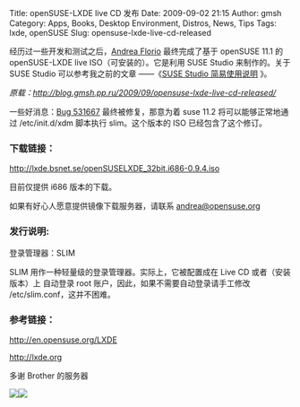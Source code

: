 Title: openSUSE-LXDE live CD 发布
Date: 2009-09-02 21:15
Author: gmsh
Category: Apps, Books, Desktop Environment, Distros, News, Tips
Tags: lxde, openSUSE
Slug: opensuse-lxde-live-cd-released

经历过一些开发和测试之后，[Andrea
Florio](http://lizards.opensuse.org/author/anubisg1/) 最终完成了基于
openSUSE 11.1 的 openSUSE-LXDE live ISO（可安装的）。它是利用 SUSE
Studio 来制作的。关于 SUSE Studio 可以参考我之前的文章 ——《[SUSE Studio
简易使用说明](http://blog.gmsh.pp.ru/2009/09/2009/08/suse-studio-simple-userguide/)
》。

  

*原载：<http://blog.gmsh.pp.ru/2009/09/opensuse-lxde-live-cd-released/>*

一些好消息：[Bug
531667](https://bugzilla.novell.com/show_bug.cgi?id=531667)
最终被修复，那意为着 suse 11.2 将可以能够正常地通过 /etc/init.d/xdm
脚本执行 slim。这个版本的 ISO 已经包含了这个修订。

### 下载链接：

<http://lxde.bsnet.se/openSUSELXDE_32bit.i686-0.9.4.iso>

目前仅提供 i686 版本的下载。

如果有好心人愿意提供镜像下载服务器，请联系 andrea@opensuse.org

### 发行说明:

登录管理器：SLIM

SLIM 用作一种轻量级的登录管理器。实际上，它被配置成在 Live CD
或者（安装版本）上 自动登录 root
账户，因此，如果不需要自动登录请手工修改 /etc/slim.conf，这并不困难。

### 参考链接：

http://en.opensuse.org/LXDE

http://lxde.org

多谢 Brother 的服务器

![](http://i.linuxtoy.org/images/2009/09/lxdelogo.png)![](http://i.linuxtoy.org/images/2009/09/opensuse.gif)
